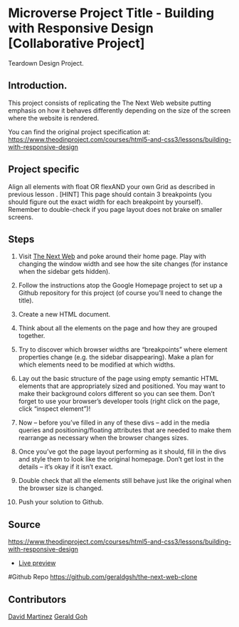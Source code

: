 # Microverse Project Title - Building with Responsive Design [Collaborative Project]
Teardown Design Project.

## Introduction.
This project consists of replicating the The Next Web website putting emphasis on how it behaves differently depending on the size of the screen where the website is rendered.

You can find the original project specification at: https://www.theodinproject.com/courses/html5-and-css3/lessons/building-with-responsive-design

## Project specific
Align all elements with float OR flexAND your own Grid as described in previous lesson .
[HINT] This page should contain 3 breakpoints (you should figure out the exact width for each breakpoint by yourself).
Remember to double-check if you page layout does not brake on smaller screens.

## Steps
1. Visit [The Next Web](https://thenextweb.com/) and poke around their home page. Play with changing the window width and see how the site changes (for instance when the sidebar gets hidden).

2. Follow the instructions atop the Google Homepage project to set up a Github repository for this project (of course you’ll need to change the title).

3. Create a new HTML document.

4. Think about all the elements on the page and how they are grouped together.

5. Try to discover which browser widths are “breakpoints” where element properties change (e.g. the sidebar disappearing). Make a plan for which elements need to be modified at which widths.

6. Lay out the basic structure of the page using empty semantic HTML elements that are appropriately sized and positioned. You may want to make their background colors different so you can see them. Don’t forget to use your browser’s developer tools (right click on the page, click “inspect element”)!

7. Now – before you’ve filled in any of these divs – add in the media queries and positioning/floating attributes that are needed to make them rearrange as necessary when the browser changes sizes.

8. Once you’ve got the page layout performing as it should, fill in the divs and style them to look like the original homepage. Don’t get lost in the details – it’s okay if it isn’t exact.

9. Double check that all the elements still behave just like the original when the browser size is changed.

10. Push your solution to Github.

## Source
https://www.theodinproject.com/courses/html5-and-css3/lessons/building-with-responsive-design

* [Live preview](https://davitomix.github.io/the-next-web-clone/)

#Github Repo
https://github.com/geraldgsh/the-next-web-clone

## Contributors
[David Martinez](https://github.com/davitomix)
[Gerald Goh](https://github.com/geraldgsh)



